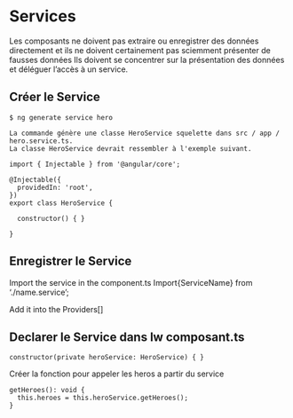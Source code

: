 
# Services
Les composants ne doivent pas extraire ou enregistrer des données directement et ils ne doivent certainement pas sciemment présenter de fausses données Ils doivent se concentrer sur la présentation des données et déléguer l’accès à un service.
## Créer le Service
````
$ ng generate service hero

La commande génère une classe HeroService squelette dans src / app / hero.service.ts. 
La classe HeroService devrait ressembler à l'exemple suivant.

import { Injectable } from '@angular/core';

@Injectable({
  providedIn: 'root',
})
export class HeroService {

  constructor() { }

}

````
## Enregistrer le Service

Import the service in the component.ts
Import{ServiceName} from ‘./name.service’;

Add it into the Providers[]


## Declarer le Service dans lw composant.ts
````
constructor(private heroService: HeroService) { }
````

Créer la fonction pour appeler les heros a partir du service
````
getHeroes(): void {
  this.heroes = this.heroService.getHeroes();
}
````
